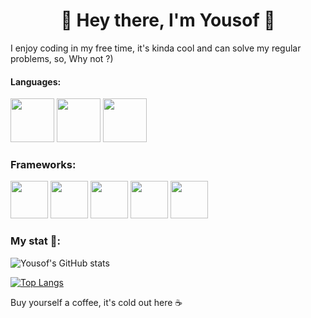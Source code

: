 <h1 align="center"> 🤠 Hey there, I'm Yousof 👋</h1>

I enjoy coding in my free time, it's kinda cool and can solve my regular problems, so, Why not ?) 



#### Languages:

<img src="https://cdn.jsdelivr.net/npm/programming-languages-logos/src/python/python.png" height="70">                    <img src="https://upload.wikimedia.org/wikipedia/commons/7/7e/Dart-logo.png" height="70">                    <img src="https://upload.wikimedia.org/wikipedia/commons/thumb/7/73/Ruby_logo.svg/1024px-Ruby_logo.svg.png" height="70">


### Frameworks:

<img src="https://seeklogo.com/images/D/django-logo-4C5ECF7036-seeklogo.com.png" height="60">                    <img src="https://seeklogo.com/images/F/flutter-logo-5086DD11C5-seeklogo.com.png" height="60">                    <img src="https://gitlab.com/uploads/-/system/project/avatar/17520894/ruby-on-rails-512.png" height="60">                    <img src="https://falcon.readthedocs.io/en/stable/_static/img/logo.svg" height="60">                    <img src="https://cdn.worldvectorlogo.com/logos/fastapi.svg" height="60">


### My stat 🤔:

![Yousof's GitHub stats](https://github-readme-stats.vercel.app/api?username=YOUSSSOF&show_icons=true&theme=dracula)

[![Top Langs](https://github-readme-stats.vercel.app/api/top-langs/?username=YOUSSSOF&theme=dracula)](https://github.com/anuraghazra/github-readme-stats)


Buy yourself a coffee, it's cold out here ☕
